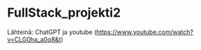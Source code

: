 # FullStack_projekti2

Lähteinä: ChatGPT ja youtube (https://www.youtube.com/watch?v=CLG0ha_a0q8&t) 
